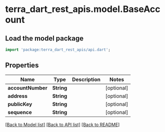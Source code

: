 # terra_dart_rest_apis.model.BaseAccount

## Load the model package
```dart
import 'package:terra_dart_rest_apis/api.dart';
```

## Properties
Name | Type | Description | Notes
------------ | ------------- | ------------- | -------------
**accountNumber** | **String** |  | [optional] 
**address** | **String** |  | [optional] 
**publicKey** | **String** |  | [optional] 
**sequence** | **String** |  | [optional] 

[[Back to Model list]](../README.md#documentation-for-models) [[Back to API list]](../README.md#documentation-for-api-endpoints) [[Back to README]](../README.md)


